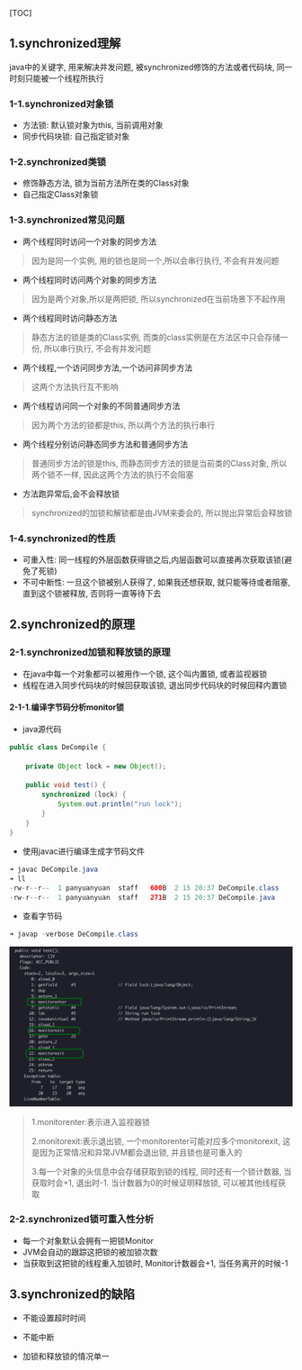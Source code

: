 [TOC]

## 1.synchronized理解

java中的关键字, 用来解决并发问题, 被synchronized修饰的方法或者代码块, 同一时刻只能被一个线程所执行

### 1-1.synchronized对象锁

- 方法锁: 默认锁对象为this, 当前调用对象
- 同步代码块锁: 自己指定锁对象

### 1-2.synchronized类锁

- 修饰静态方法, 锁为当前方法所在类的Class对象
- 自己指定Class对象锁

### 1-3.synchronized常见问题

- 两个线程同时访问一个对象的同步方法

> 因为是同一个实例, 用的锁也是同一个,所以会串行执行, 不会有并发问题

- 两个线程同时访问两个对象的同步方法

> 因为是两个对象,所以是两把锁, 所以synchronized在当前场景下不起作用

- 两个线程同时访问静态方法

> 静态方法的锁是类的Class实例, 而类的class实例是在方法区中只会存储一份, 所以串行执行, 不会有并发问题

- 两个线程,一个访问同步方法,一个访问非同步方法

> 这两个方法执行互不影响

- 两个线程访问同一个对象的不同普通同步方法

> 因为两个方法的锁都是this, 所以两个方法的执行串行

- 两个线程分别访问静态同步方法和普通同步方法

> 普通同步方法的锁是this, 而静态同步方法的锁是当前类的Class对象, 所以两个锁不一样, 因此这两个方法的执行不会阻塞

- 方法跑异常后,会不会释放锁

> synchronized的加锁和解锁都是由JVM来委会的, 所以抛出异常后会释放锁

### 1-4.synchronized的性质

- 可重入性: 同一线程的外层函数获得锁之后,内层函数可以直接再次获取该锁(避免了死锁)
- 不可中断性: 一旦这个锁被别人获得了, 如果我还想获取, 就只能等待或者阻塞,直到这个锁被释放, 否则将一直等待下去



## 2.synchronized的原理

### 2-1.synchronized加锁和释放锁的原理

- 在java中每一个对象都可以被用作一个锁, 这个叫内置锁, 或者监视器锁
- 线程在进入同步代码块的时候回获取该锁, 退出同步代码块的时候回释内置锁

#### 2-1-1.编译字节码分析monitor锁

- java源代码

```java
public class DeCompile {

    private Object lock = new Object();

    public void test() {
        synchronized (lock) {
            System.out.println("run lock");
        }
    }
}
```

- 使用javac进行编译生成字节码文件

```java
➜ javac DeCompile.java
➜ ll
-rw-r--r--  1 panyuanyuan  staff   600B  2 15 20:37 DeCompile.class
-rw-r--r--  1 panyuanyuan  staff   271B  2 15 20:37 DeCompile.java
```

- 查看字节码

```java
➜ javap -verbose DeCompile.class
```

![image](../img/monitor.png)

> 1.monitorenter:表示进入监视器锁
>
> 2.monitorexit:表示退出锁, 一个monitorenter可能对应多个monitorexit, 这是因为正常情况和异常JVM都会退出锁, 并且锁也是可重入的
>
> 3.每一个对象的头信息中会存储获取到锁的线程, 同时还有一个锁计数器, 当获取时会+1, 退出时-1. 当计数器为0的时候证明释放锁, 可以被其他线程获取

### 2-2.synchronized锁可重入性分析

- 每一个对象默认会拥有一把锁Monitor
- JVM会自动的跟踪这把锁的被加锁次数
- 当获取到这把锁的线程重入加锁时, Monitor计数器会+1, 当任务离开的时候-1



## 3.synchronized的缺陷

- 不能设置超时时间
- 不能中断

- 加锁和释放锁的情况单一







